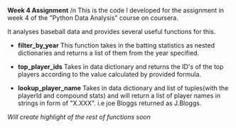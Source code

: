 **Week 4 Assignment** /n
This is the code I developed for the assignment in week 4 of the "Python Data Analysis" course on coursera. 

It analyses baseball data and provides several useful functions for this.

*  **filter_by_year**
This function takes in the batting statistics as nested dictionaries and returns
a list of them from the year specified.

* **top_player_ids**
Takes in data dictionary and returns the ID's of the top players according to the value
calculated by provided formula.

* **lookup_player_name**
Takes in data dictionary and list of tuples(with the playerId and compound stats) and will return a list of player names 
in strings in form of "X.XXX". i.e joe Bloggs returned as J.Bloggs.

*Will create highlight of the rest of functions soon*

